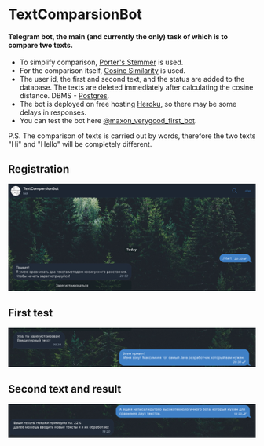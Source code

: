 # TextComparsionBot

#### Telegram bot, the main (and currently the only) task of which is to compare two texts.
* To simplify comparison, [Porter's Stemmer](https://tartarus.org/martin/PorterStemmer/) is used.
* For the comparison itself, [Cosine Similarity](https://en.wikipedia.org/wiki/Cosine_similarity) is used.
* The user id, the first and second text, and the status are added to the database. The texts are deleted immediately after calculating the cosine distance. DBMS -    [Postgres](https://www.postgresql.org/).
* The bot is deployed on free hosting [Heroku](https://www.heroku.com), so there may be some delays in responses.
* You can test the bot here [@maxon_verygood_first_bot](https://teleg.run/maxon_verygood_first_bot).


P.S. The comparison of texts is carried out by words, therefore the two texts "Hi" and "Hello" will be completely different.

Registration
---
![Register](https://github.com/maxim092001/TextComparsionBot/blob/master/src/main/resources/start.png)

First test
---
![FirstText](https://github.com/maxim092001/TextComparsionBot/blob/master/src/main/resources/firsttext.png)

Second text and result
---
![SecondText](https://github.com/maxim092001/TextComparsionBot/blob/master/src/main/resources/result.png)
